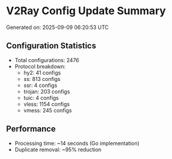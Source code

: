 # V2Ray Config Update Summary
Generated on: 2025-09-09 06:20:53 UTC

## Configuration Statistics
- Total configurations: 2476
- Protocol breakdown:
  - hy2: 41 configs
  - ss: 813 configs
  - ssr: 4 configs
  - trojan: 203 configs
  - tuic: 4 configs
  - vless: 1154 configs
  - vmess: 245 configs

## Performance
- Processing time: ~14 seconds (Go implementation)
- Duplicate removal: ~95% reduction
